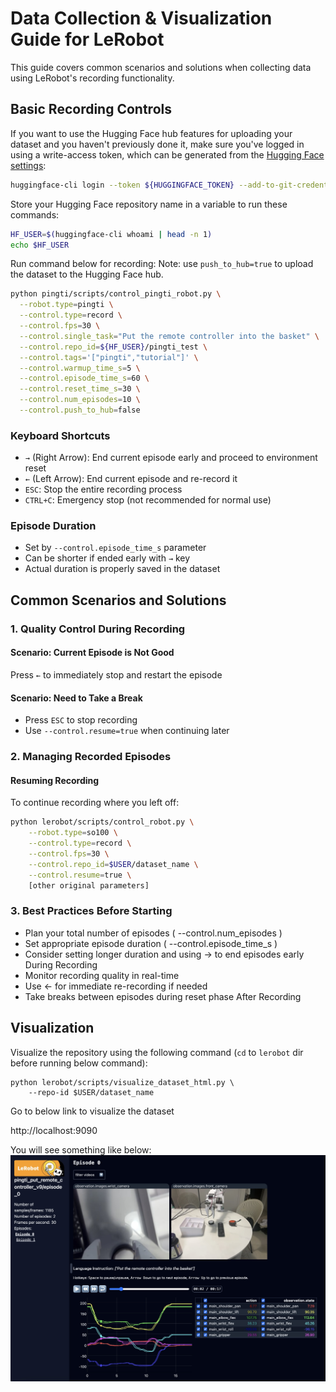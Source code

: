 # Data Collection & Visualization Guide for LeRobot

This guide covers common scenarios and solutions when collecting data using LeRobot's recording functionality.

## Basic Recording Controls

If you want to use the Hugging Face hub features for uploading your dataset and you haven't previously done it, make sure you've logged in using a write-access token, which can be generated from the [Hugging Face settings](https://huggingface.co/settings/tokens):
```bash
huggingface-cli login --token ${HUGGINGFACE_TOKEN} --add-to-git-credential
```

Store your Hugging Face repository name in a variable to run these commands:
```bash
HF_USER=$(huggingface-cli whoami | head -n 1)
echo $HF_USER
```

Run command below for recording:
Note: use `push_to_hub=true` to upload the dataset to the Hugging Face hub.
```bash
python pingti/scripts/control_pingti_robot.py \
  --robot.type=pingti \
  --control.type=record \
  --control.fps=30 \
  --control.single_task="Put the remote controller into the basket" \
  --control.repo_id=${HF_USER}/pingti_test \
  --control.tags='["pingti","tutorial"]' \
  --control.warmup_time_s=5 \
  --control.episode_time_s=60 \
  --control.reset_time_s=30 \
  --control.num_episodes=10 \
  --control.push_to_hub=false
```

### Keyboard Shortcuts
- `→` (Right Arrow): End current episode early and proceed to environment reset
- `←` (Left Arrow): End current episode and re-record it
- `ESC`: Stop the entire recording process
- `CTRL+C`: Emergency stop (not recommended for normal use)

### Episode Duration
- Set by `--control.episode_time_s` parameter
- Can be shorter if ended early with `→` key
- Actual duration is properly saved in the dataset

## Common Scenarios and Solutions

### 1. Quality Control During Recording

#### Scenario: Current Episode is Not Good
Press `←` to immediately stop and restart the episode

#### Scenario: Need to Take a Break
- Press `ESC` to stop recording
- Use `--control.resume=true` when continuing later

### 2. Managing Recorded Episodes

#### Resuming Recording
To continue recording where you left off:

```bash
python lerobot/scripts/control_robot.py \
    --robot.type=so100 \
    --control.type=record \
    --control.fps=30 \
    --control.repo_id=$USER/dataset_name \
    --control.resume=true \
    [other original parameters]
 ```

### 3. Best Practices Before Starting
- Plan your total number of episodes ( --control.num_episodes )
- Set appropriate episode duration ( --control.episode_time_s )
- Consider setting longer duration and using → to end episodes early During Recording
- Monitor recording quality in real-time
- Use ← for immediate re-recording if needed
- Take breaks between episodes during reset phase After Recording

## Visualization

Visualize the repository using the following command (`cd` to `lerobot` dir before running below command):
```
python lerobot/scripts/visualize_dataset_html.py \
    --repo-id $USER/dataset_name
```
Go to below link to visualize the dataset

http://localhost:9090

You will see something like below:
![image](../media/visualization_repo.jpg)
